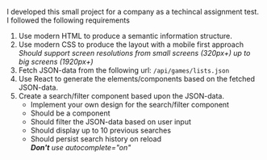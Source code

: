I developed this small project for a company as a techincal assignment test. I followed the following requirements

1. Use modern HTML to produce a semantic information structure.
2. Use modern CSS to produce the layout with a mobile first approach  
   _Should support screen resolutions from small screens (320px+) up to big screens (1920px+)_
3. Fetch JSON-data from the following url: ```/api/games/lists.json```
4. Use React to generate the elements/components based on the fetched JSON-data.
5. Create a search/filter component based upon the JSON-data.
   - Implement your own design for the search/filter component
   - Should be a component
   - Should filter the JSON-data based on user input
   - Should display up to 10 previous searches
   - Should persist search history on reload  
     _**Don't** use autocomplete="on"_
